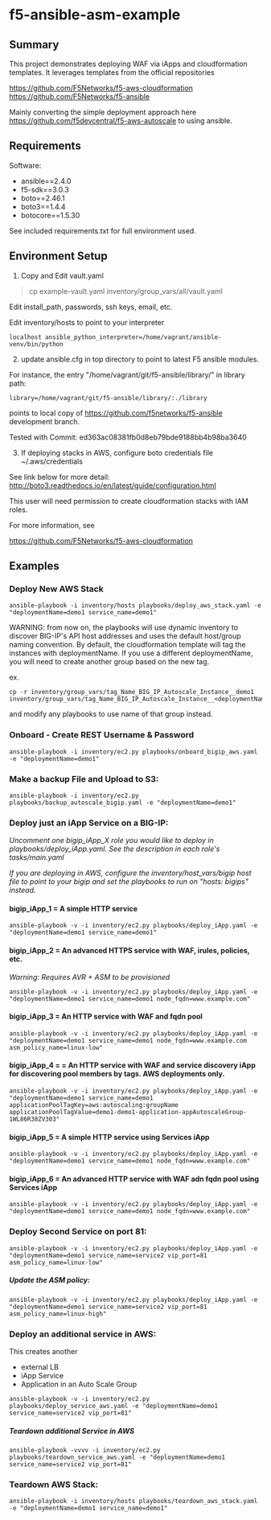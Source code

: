 # f5-ansible-asm-example

## Summary

This project demonstrates deploying WAF via iApps and cloudformation templates. It leverages templates from the official repositories

https://github.com/F5Networks/f5-aws-cloudformation
https://github.com/F5Networks/f5-ansible

Mainly converting the simple deployment approach here  
https://github.com/f5devcentral/f5-aws-autoscale
to using ansible.


## Requirements

Software:

- ansible==2.4.0 
- f5-sdk==3.0.3
- boto==2.46.1
- boto3==1.4.4
- botocore==1.5.30


See included requirements.txt for full environment used.



## Environment Setup

1) Copy and Edit vault.yaml 
 
>cp example-vault.yaml inventory/group_vars/all/vault.yaml 

Edit install_path, passwords, ssh keys, email, etc.



Edit inventory/hosts to point to your interpreter

```
localhost ansible_python_interpreter=/home/vagrant/ansible-venv/bin/python
```

2) update ansible.cfg in top directory to point to latest F5 ansible modules. 

For instance, the entry "/home/vagrant/git/f5-ansible/library/" in library path: 

```
library=/home/vagrant/git/f5-ansible/library/:./library
```

points to local copy of https://github.com/f5networks/f5-ansible development branch.


Tested with Commit: ed363ac08381fb0d8eb79bde9188bb4b98ba3640


3) If deploying stacks in AWS, configure boto credentials file ~/.aws/credentials

See link below for more detail:
http://boto3.readthedocs.io/en/latest/guide/configuration.html

This user will need permission to create cloudformation stacks with IAM roles.

For more information, see

https://github.com/F5Networks/f5-aws-cloudformation


## Examples

### Deploy New AWS  Stack
```
ansible-playbook -i inventory/hosts playbooks/deploy_aws_stack.yaml -e "deploymentName=demo1 service_name=demo1"
```

WARNING: from now on, the playbooks will use dynamic inventory to discover BIG-IP's API host addresses and uses the default host/group naming convention. By default, the cloudformation template will tag the instances with deploymentName. If you use a different deploymentName, you will need to create another group based on the new tag.

ex.
```
cp -r inventory/group_vars/tag_Name_BIG_IP_Autoscale_Instance__demo1 inventory/group_vars/tag_Name_BIG_IP_Autoscale_Instance__<deploymentName> 
```

and modify any playbooks to use name of that group instead. 



### Onboard - Create REST Username & Password
```
ansible-playbook -i inventory/ec2.py playbooks/onboard_bigip_aws.yaml -e "deploymentName=demo1"
```

### Make a backup File and Upload to S3:
```
ansible-playbook -i inventory/ec2.py playbooks/backup_autoscale_bigip.yaml -e "deploymentName=demo1"
```

### Deploy just an iApp Service on a BIG-IP:
*Uncomment one bigip_iApp_X role you would like to deploy in playbooks/deploy_iApp.yaml. See the description in each role's tasks/main.yaml*

*If you are deploying in AWS, configure the inventory/host_vars/bigip host file to point to your bigip and set the playbooks to run on "hosts: bigips" instead.*


#### bigip_iApp_1 = A simple HTTP service
```
ansible-playbook -v -i inventory/ec2.py playbooks/deploy_iApp.yaml -e "deploymentName=demo1 service_name=demo1"
```

#### bigip_iApp_2 = An advanced HTTPS service with WAF, irules, policies, etc. 
*Warning: Requires AVR + ASM to be provisioned*

```
ansible-playbook -v -i inventory/ec2.py playbooks/deploy_iApp.yaml -e "deploymentName=demo1 service_name=demo1 node_fqdn=www.example.com"
```

#### bigip_iApp_3 = An HTTP service with WAF and fqdn pool
```
ansible-playbook -v -i inventory/ec2.py playbooks/deploy_iApp.yaml -e "deploymentName=demo1 service_name=demo1 node_fqdn=www.example.com asm_policy_name=linux-low"
```

#### bigip_iApp_4 = = An HTTP service with WAF and service discovery iApp for discovering pool members by tags. AWS deployments only.
```
ansible-playbook -v -i inventory/ec2.py playbooks/deploy_iApp.yaml -e "deploymentName=demo1 service_name=demo1 applicationPoolTagKey=aws:autoscaling:groupName applicationPoolTagValue=demo1-demo1-application-appAutoscaleGroup-1WL86R38ZV303"
```

#### bigip_iApp_5 = A simple HTTP service using Services iApp
```
ansible-playbook -v -i inventory/ec2.py playbooks/deploy_iApp.yaml -e "deploymentName=demo1 service_name=demo1 node_fqdn=www.example.com"
```

#### bigip_iApp_6 = An advanced HTTP service with WAF adn fqdn pool using Services iApp
```
ansible-playbook -v -i inventory/ec2.py playbooks/deploy_iApp.yaml -e "deploymentName=demo1 service_name=demo1 node_fqdn=www.example.com"
```

### Deploy Second Service on port 81:

```
ansible-playbook -v -i inventory/ec2.py playbooks/deploy_iApp.yaml -e "deploymentName=demo1 service_name=service2 vip_port=81 asm_policy_name=linux-low"
```

##### Update the ASM policy:
```
ansible-playbook -v -i inventory/ec2.py playbooks/deploy_iApp.yaml -e "deploymentName=demo1 service_name=service2 vip_port=81 asm_policy_name=linux-high"
```


### Deploy an additional service in AWS:
This creates another
 - external LB
 - iApp Service
 - Application in an Auto Scale Group
```
ansible-playbook -v -i inventory/ec2.py playbooks/deploy_service_aws.yaml -e "deploymentName=demo1 service_name=service2 vip_port=81"
```

##### Teardown additional Service in AWS
```
ansible-playbook -vvvv -i inventory/ec2.py playbooks/teardown_service_aws.yaml -e "deploymentName=demo1 service_name=service2 vip_port=81"
```


### Teardown AWS Stack:
```
ansible-playbook -i inventory/hosts playbooks/teardown_aws_stack.yaml -e "deploymentName=demo1 service_name=demo1"
```